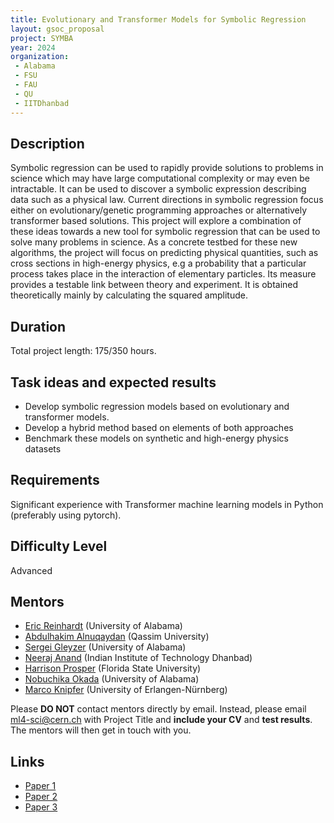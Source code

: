 ```yaml
---
title: Evolutionary and Transformer Models for Symbolic Regression
layout: gsoc_proposal
project: SYMBA
year: 2024
organization:
 - Alabama
 - FSU
 - FAU
 - QU
 - IITDhanbad
---
```


## Description

Symbolic regression can be used to rapidly provide solutions to problems in science which may have large computational complexity or may even be intractable. It can be used to discover a symbolic expression describing data such as a physical law. Current directions in symbolic regression focus either on evolutionary/genetic programming approaches or alternatively transformer based solutions. This project will explore a combination of these ideas towards a new tool for symbolic regression that can be used to solve many problems in science.
As a concrete testbed for these new algorithms, the project will focus on predicting physical quantities, such as cross sections in high-energy physics, e.g a probability that a particular process takes place in the interaction of elementary particles. Its measure provides a testable link between theory and experiment. It is obtained theoretically mainly by calculating the squared amplitude. 

## Duration

Total project length: 175/350 hours.

## Task ideas and expected results
  * Develop  symbolic regression models based on evolutionary and transformer models. 
  * Develop a hybrid method based on elements of both approaches
  * Benchmark these models on synthetic and  high-energy physics datasets
   
## Requirements 
Significant experience with Transformer machine learning models in Python (preferably using pytorch).

## Difficulty Level 
Advanced

<!-- ## Test
Please use this [link](https://docs.google.com/document/d/19ybdCLbxJs2mFsxni4yN9FP4ADlK4mxltF9OVSmbRXE/edit?usp=sharing) to access the test for this project. -->

## Mentors
  * [Eric Reinhardt](mailto:ml4-sci@cern.ch) (University of Alabama)
  * [Abdulhakim Alnuqaydan](mailto:ml4-sci@cern.ch) (Qassim University)
  * [Sergei Gleyzer](mailto:ml4-sci@cern.ch) (University of Alabama)
  * [Neeraj Anand](mailto:ml4-sci@cern.ch) (Indian Institute of Technology Dhanbad)
  * [Harrison Prosper](mailto:ml4-sci@cern.ch) (Florida State University)
  * [Nobuchika Okada](mailto:ml4-sci@cern.ch) (University of Alabama)
  * [Marco Knipfer](mailto:ml4-sci@cern.ch) (University of Erlangen-Nürnberg)

Please **DO NOT** contact mentors directly by email. Instead, please email [ml4-sci@cern.ch](mailto:ml4-sci@cern.ch) with Project Title and **include your CV** and **test results**. The mentors will then get in touch with you.

## Links
  * [Paper 1](https://arxiv.org/abs/2204.10532)
  * [Paper 2](https://arxiv.org/abs/1901.11117)
  * [Paper 3](https://iopscience.iop.org/article/10.1088/2632-2153/acb2b2)
